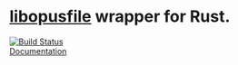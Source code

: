# [libopusfile](http://www.opus-codec.org) wrapper for Rust.

[![Build Status](https://travis-ci.org/jpernst/opusfile-rs.svg?branch=master)](https://travis-ci.org/jpernst/opusfile-rs)  
[Documentation](http://jpernst.github.io/opusfile-rs)

